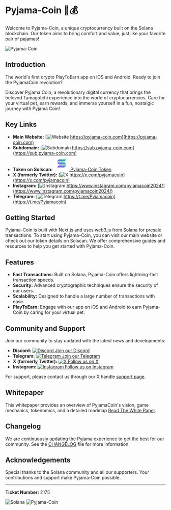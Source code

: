 # Pyjama-Coin 🛌💰

Welcome to Pyjama-Coin, a unique cryptocurrency built on the Solana blockchain. Our token aims to bring comfort and value, just like your favorite pair of pajamas!

![Pyjama-Coin](https://pyjama-coin.com/_next/static/media/pyjama-coin-the-tamagotchi-in-the-crypto-world-logo.8e9acc0a.png)

## Introduction

The world's first crypto PlayToEarn app on iOS and Android. Ready to join the PyjamaCoin revolution?

Discover Pyjama Coin, a revolutionary digital currency that brings the beloved Tamagotchi experience into the world of cryptocurrencies. Care for your virtual pet, earn rewards, and immerse yourself in a fun, nostalgic journey with Pyjama Coin!

## Key Links

- **Main Website:** [![Website](https://img.icons8.com/fluent/48/000000/internet.png) https://pyjama-coin.com](https://pyjama-coin.com)
- **Subdomain:** [![Subdomain](https://img.icons8.com/fluent/48/000000/internet.png) https://sub.pyjama-coin.com](https://sub.pyjama-coin.com)
- **Token on Solscan:** [![Solscan](./public/images/sol.png) Pyjama-Coin Token](https://solscan.io/token/66FWhwydns46djY67CGf3aMxom1858JGzK2F4tLZtZ9i)
- **X (formerly Twitter):** [![X](https://img.icons8.com/color/48/000000/twitter--v1.png) https://x.com/pyjamacoin](https://x.com/pyjamacoin)
- **Instagram:** [![Instagram](https://img.icons8.com/fluent/48/000000/instagram-new.png) https://www.instagram.com/pyjamacoin2024/](https://www.instagram.com/pyjamacoin2024/)
- **Telegram:** [![Telegram](https://img.icons8.com/color/48/000000/telegram-app.png) https://t.me/Pyjamacoin](https://t.me/Pyjamacoin)

## Getting Started

Pyjama-Coin is built with Next.js and uses web3.js from Solana for presale transactions. To start using Pyjama-Coin, you can visit our main website or check out our token details on Solscan. We offer comprehensive guides and resources to help you get started with Pyjama-Coin.

## Features

- **Fast Transactions:** Built on Solana, Pyjama-Coin offers lightning-fast transaction speeds.
- **Security:** Advanced cryptographic techniques ensure the security of our users.
- **Scalability:** Designed to handle a large number of transactions with ease.
- **PlayToEarn:** Engage with our app on iOS and Android to earn Pyjama-Coin by caring for your virtual pet.

## Community and Support

Join our community to stay updated with the latest news and developments:

- **Discord:** [![Discord](https://img.icons8.com/color/48/000000/discord-logo.png) Join our Discord](https://discord.gg/pyjama-coin)
- **Telegram:** [![Telegram](https://img.icons8.com/color/48/000000/telegram-app.png) Join our Telegram](https://t.me/Pyjamacoin)
- **X (formerly Twitter):** [![X](https://img.icons8.com/color/48/000000/twitter--v1.png) Follow us on X](https://x.com/pyjamacoin)
- **Instagram:** [![Instagram](https://img.icons8.com/fluent/48/000000/instagram-new.png) Follow us on Instagram](https://www.instagram.com/pyjamacoin2024/)

For support, please contact us through our X handle [support page](https://x.com/pyjamacoin).

## Whitepaper

This whitepaper provides an overview of PyjamaCoin's vision, game mechanics, tokenomics, and a detailed roadmap [Read The White Paper](https://pyjama-coin.com/whitepaper).

## Changelog

We are continuously updating the Pyjama experience to get the best for our community. See the [CHANGELOG](https://pyjama-coin.com/changelog/) file for more information.

## Acknowledgements

Special thanks to the Solana community and all our supporters. Your contributions and support make Pyjama-Coin possible.

---

**Ticket Number:** 2175

![Solana](https://solana.com/favicon.ico) ![Pyjama-Coin](https://pyjama-coin.com/_next/static/media/pyjama-coin-the-tamagotchi-in-the-crypto-world-logo.8e9acc0a.png)
